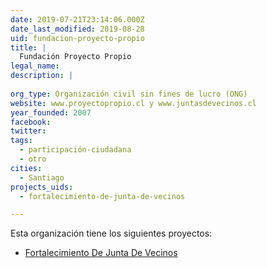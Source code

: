 ```yaml
---
date: 2019-07-21T23:14:06.000Z
date_last_modified: 2019-08-28
uid: fundacion-proyecto-propio
title: |
  Fundación Proyecto Propio
legal_name: 
description: |
  
org_type: Organización civil sin fines de lucro (ONG)
website: www.proyectopropio.cl y www.juntasdevecinos.cl
year_founded: 2007
facebook: 
twitter: 
tags:
  - participación-ciudadana
  - otro
cities: 
  - Santiago
projects_uids:
  - fortalecimiento-de-junta-de-vecinos

---
```


Esta organización tiene los siguientes proyectos:

- [Fortalecimiento De Junta De Vecinos](/proyectos/fortalecimiento-de-junta-de-vecinos)
